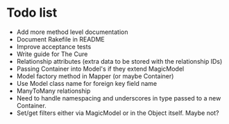 # Todo list

 - Add more method level documentation
 - Document Rakefile in README
 - Improve acceptance tests
 - Write guide for The Cure
 - Relationship attributes (extra data to be stored with the
   relationship IDs)
 - Passing Container into Model's if they extend MagicModel
 - Model factory method in Mapper (or maybe Container)
 - Use Model class name for foreign key field name
 - ManyToMany relationship
 - Need to handle namespacing and underscores in type passed
   to a new Container.
 - Set/get filters either via MagicModel or in the Object
   itself. Maybe not?